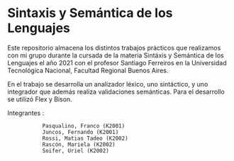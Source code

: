 # Sintaxis y Semántica de los Lenguajes

Este repositorio almacena los distintos trabajos prácticos que realizamos con mi grupo durante la cursada de la materia Sintáxis y Semántica de los Lenguajes el año 2021 con el profesor Santiago Ferreiros en la Universidad Tecnológica Nacional, Facultad Regional Buenos Aires.

En el trabajo se desarrolla un analizador léxico, uno sintáctico, y uno integrador que además realiza validaciones semánticas. Para el desarrollo se utilizó Flex y Bison.
 
Integrantes : 

               Pasqualino, Franco (K2001)
               Juncos, Fernando (K2001)
               Rossi, Matias Tadeo (K2002)
               Rascón, Mariela (K2002)
               Soifer, Uriel (K2002)
